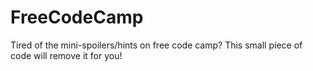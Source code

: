 # FreeCodeCamp
Tired of the mini-spoilers/hints on free code camp? This small piece of code will remove it for you!
